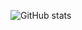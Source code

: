 ![GitHub stats](https://github-readme-stats.vercel.app/api?username=thomasmcfarlane&show_icons=true&theme=midnight-purple&count_private=true)
